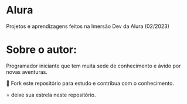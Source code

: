 # Alura
Projetos e aprendizagens feitos na Imersão Dev da Alura (02/2023)


# Sobre o autor:
Programador iniciante que tem muita sede de conhecimento e ávido por novas aventuras. 

🤝 Fork este repositório para estudo e contribua com o conhecimento.

⭐ deixe sua estrela neste repositório.
